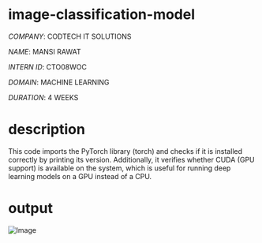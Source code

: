# image-classification-model

*COMPANY*: CODTECH IT SOLUTIONS

*NAME*: MANSI RAWAT

*INTERN ID*: CTO08WOC

*DOMAIN*: MACHINE LEARNING

*DURATION*: 4 WEEKS

# description 

This code imports the PyTorch library (torch) and checks if it is installed correctly by printing its version. Additionally, it verifies whether CUDA (GPU support) is available on the system, which is useful for running deep learning models on a GPU instead of a CPU.

# output

![Image](https://github.com/user-attachments/assets/b0072ae2-90d9-465b-b924-15fa4d965374)
